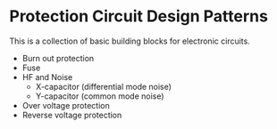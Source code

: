 # Protection Circuit Design Patterns

This is a collection of basic building blocks for electronic circuits.

- Burn out protection
- Fuse
- HF and Noise
  - X-capacitor (differential mode noise)
  - Y-capacitor (common mode noise)
- Over voltage protection
- Reverse voltage protection
